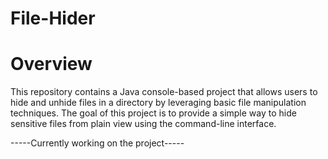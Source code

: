 # File-Hider

# Overview

This repository contains a Java console-based project that allows users to hide and unhide files in a directory by leveraging basic file manipulation techniques. The goal of this project is to provide a simple way to hide sensitive files from plain view using the command-line interface.

-----Currently working on the project-----
